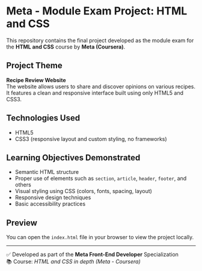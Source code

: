 # Meta - Module Exam Project: HTML and CSS

This repository contains the final project developed as the module exam for the **HTML and CSS** course by **Meta (Coursera)**.

## Project Theme

**Recipe Review Website**  
The website allows users to share and discover opinions on various recipes. It features a clean and responsive interface built using only HTML5 and CSS3.

## Technologies Used

- HTML5  
- CSS3 (responsive layout and custom styling, no frameworks)

## Learning Objectives Demonstrated

- Semantic HTML structure
- Proper use of elements such as `section`, `article`, `header`, `footer`, and others
- Visual styling using CSS (colors, fonts, spacing, layout)
- Responsive design techniques
- Basic accessibility practices

## Preview

You can open the `index.html` file in your browser to view the project locally.

---

✅ Developed as part of the **Meta Front-End Developer** Specialization  
📚 Course: *HTML and CSS in depth (Meta - Coursera)*

